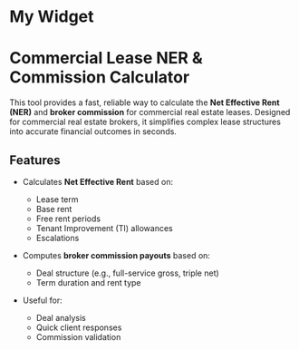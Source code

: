 # My Widget

# Commercial Lease NER & Commission Calculator

This tool provides a fast, reliable way to calculate the **Net Effective Rent (NER)** and **broker commission** for commercial real estate leases. Designed for commercial real estate brokers, it simplifies complex lease structures into accurate financial outcomes in seconds.

## Features

- Calculates **Net Effective Rent** based on:
  - Lease term
  - Base rent
  - Free rent periods
  - Tenant Improvement (TI) allowances
  - Escalations

- Computes **broker commission payouts** based on:
  - Deal structure (e.g., full-service gross, triple net)
  - Term duration and rent type

- Useful for:
  - Deal analysis
  - Quick client responses
  - Commission validation
